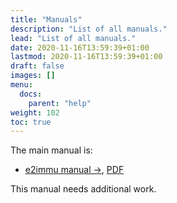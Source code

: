 ```yaml
---
title: "Manuals"
description: "List of all manuals."
lead: "List of all manuals."
date: 2020-11-16T13:59:39+01:00
lastmod: 2020-11-16T13:59:39+01:00
draft: false
images: []
menu:
  docs:
    parent: "help"
weight: 102
toc: true
---
```



The main manual is:

* [e2immu manual →](/docs/manual/000-main.html), 
[PDF](/docs/manual.pdf)

This manual needs additional work.

